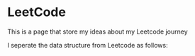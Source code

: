 # LeetCode

This is a page that store my ideas about my Leetcode journey

I seperate the data structure from Leetcode as follows:



